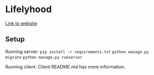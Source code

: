 # Lifelyhood

[Link to website](lifelyhood.herokuapp.com)

## Setup

Running server:
`pip install -r requirements.txt`
`python manage.py migrate`
`python manage.py runserver`

Running client:
Client README.md has more information.
